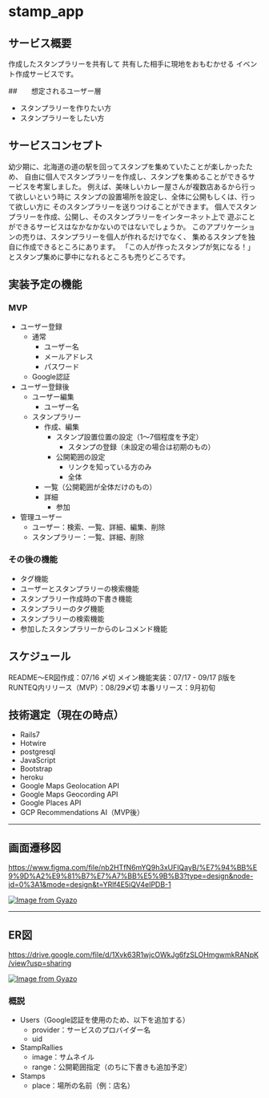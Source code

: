 # stamp_app

## サービス概要
作成したスタンプラリーを共有して
共有した相手に現地をおもむかせる
イベント作成サービスです。

##　　想定されるユーザー層
- スタンプラリーを作りたい方
- スタンプラリーをしたい方

## サービスコンセプト
幼少期に、北海道の道の駅を回ってスタンプを集めていたことが楽しかったため、
自由に個人でスタンプラリーを作成し、スタンプを集めることができるサービスを考案しました。
例えば、美味しいカレー屋さんが複数店あるから行って欲しいという時に
スタンプの設置場所を設定し、全体に公開もしくは、行って欲しい方に
そのスタンプラリーを送りつけることができます。
個人でスタンプラリーを作成、公開し、そのスタンプラリーをインターネット上で
遊ぶことができるサービスはなかなかないのではないでしょうか。
このアプリケーションの売りは、スタンプラリーを個人が作れるだけでなく、
集めるスタンプを独自に作成できるところにあります。
「この人が作ったスタンプが気になる！」とスタンプ集めに夢中になれるところも売りどころです。

## 実装予定の機能
### MVP
- ユーザー登録
  - 通常
    - ユーザー名
    - メールアドレス
    - パスワード
  - Google認証
- ユーザー登録後
  - ユーザー編集
    - ユーザー名
  - スタンプラリー
    - 作成、編集
      - スタンプ設置位置の設定（1〜7個程度を予定）
        - スタンプの登録（未設定の場合は初期のもの）
      - 公開範囲の設定
        - リンクを知っている方のみ
        - 全体
    - 一覧（公開範囲が全体だけのもの）
    - 詳細
      - 参加
- 管理ユーザー
  - ユーザー：検索、一覧、詳細、編集、削除
  - スタンプラリー：一覧、詳細、削除

### その後の機能
* タグ機能
* ユーザーとスタンプラリーの検索機能
* スタンプラリー作成時の下書き機能
* スタンプラリーのタグ機能
* スタンプラリーの検索機能
* 参加したスタンプラリーからのレコメンド機能


## スケジュール
README〜ER図作成：07/16 〆切
メイン機能実装：07/17 - 09/17
β版をRUNTEQ内リリース（MVP）：08/29〆切
本番リリース：9月初旬

## 技術選定（現在の時点）
- Rails7
- Hotwire
- postgresql
- JavaScript
- Bootstrap
- heroku
- Google Maps Geolocation API
- Google Maps Geocording API
- Google Places API
- GCP Recommendations AI（MVP後）

---
## 画面遷移図
https://www.figma.com/file/nb2HTfN6mYQ9h3xUFlQayB/%E7%94%BB%E9%9D%A2%E9%81%B7%E7%A7%BB%E5%9B%B3?type=design&node-id=0%3A1&mode=design&t=YRlf4E5iQV4eIPDB-1

[![Image from Gyazo](https://i.gyazo.com/41a4738130ffac57a28ed8772c572f91.png)](https://gyazo.com/41a4738130ffac57a28ed8772c572f91)

---
## ER図
https://drive.google.com/file/d/1Xvk63R1wjcOWkJg6fzSLOHmgwmkRANpK/view?usp=sharing

[![Image from Gyazo](https://i.gyazo.com/390957ca8647a6b68a43e081b8f7073c.png)](https://gyazo.com/390957ca8647a6b68a43e081b8f7073c)

### 概説
- Users（Google認証を使用のため、以下を追加する）
  - provider：サービスのプロバイダー名
  - uid
- StampRallies
  - image：サムネイル
  - range：公開範囲指定（のちに下書きも追加予定）
- Stamps
  - place：場所の名前（例：店名）
